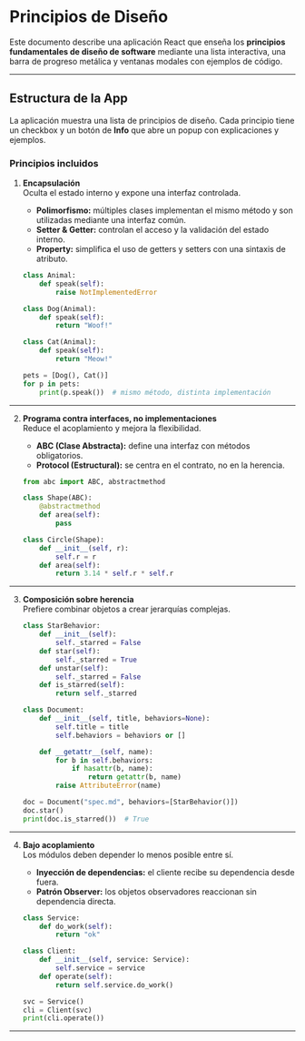 # Principios de Diseño

Este documento describe una aplicación React que enseña los **principios fundamentales de diseño de software** mediante una lista interactiva, una barra de progreso metálica y ventanas modales con ejemplos de código.

---

## Estructura de la App

La aplicación muestra una lista de principios de diseño. Cada principio tiene un checkbox y un botón de **Info** que abre un popup con explicaciones y ejemplos.

### Principios incluidos

1. **Encapsulación**  
   Oculta el estado interno y expone una interfaz controlada.
   - **Polimorfismo:** múltiples clases implementan el mismo método y son utilizadas mediante una interfaz común.
   - **Setter & Getter:** controlan el acceso y la validación del estado interno.
   - **Property:** simplifica el uso de getters y setters con una sintaxis de atributo.

   ```python
   class Animal:
       def speak(self):
           raise NotImplementedError

   class Dog(Animal):
       def speak(self):
           return "Woof!"

   class Cat(Animal):
       def speak(self):
           return "Meow!"

   pets = [Dog(), Cat()]
   for p in pets:
       print(p.speak())  # mismo método, distinta implementación
   ```

---

2. **Programa contra interfaces, no implementaciones**  
   Reduce el acoplamiento y mejora la flexibilidad.
   - **ABC (Clase Abstracta):** define una interfaz con métodos obligatorios.
   - **Protocol (Estructural):** se centra en el contrato, no en la herencia.

   ```python
   from abc import ABC, abstractmethod

   class Shape(ABC):
       @abstractmethod
       def area(self):
           pass

   class Circle(Shape):
       def __init__(self, r):
           self.r = r
       def area(self):
           return 3.14 * self.r * self.r
   ```

---

3. **Composición sobre herencia**  
   Prefiere combinar objetos a crear jerarquías complejas.

   ```python
   class StarBehavior:
       def __init__(self):
           self._starred = False
       def star(self):
           self._starred = True
       def unstar(self):
           self._starred = False
       def is_starred(self):
           return self._starred

   class Document:
       def __init__(self, title, behaviors=None):
           self.title = title
           self.behaviors = behaviors or []

       def __getattr__(self, name):
           for b in self.behaviors:
               if hasattr(b, name):
                   return getattr(b, name)
           raise AttributeError(name)

   doc = Document("spec.md", behaviors=[StarBehavior()])
   doc.star()
   print(doc.is_starred())  # True
   ```

---

4. **Bajo acoplamiento**  
   Los módulos deben depender lo menos posible entre sí.
   - **Inyección de dependencias:** el cliente recibe su dependencia desde fuera.
   - **Patrón Observer:** los objetos observadores reaccionan sin dependencia directa.

   ```python
   class Service:
       def do_work(self):
           return "ok"

   class Client:
       def __init__(self, service: Service):
           self.service = service
       def operate(self):
           return self.service.do_work()

   svc = Service()
   cli = Client(svc)
   print(cli.operate())
   ```

---
